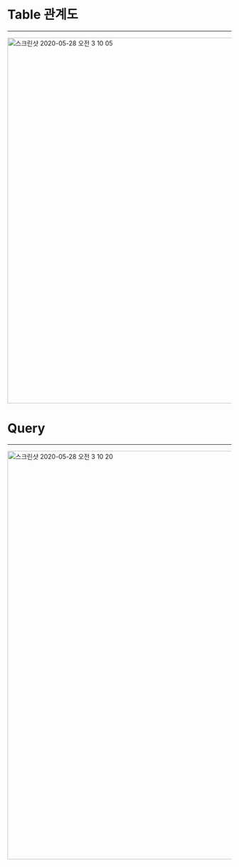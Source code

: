 # Table 관계도
----------
<img width="822" alt="스크린샷 2020-05-28 오전 3 10 05" src="https://user-images.githubusercontent.com/33419257/83056686-cd667480-a090-11ea-8f9c-b3ae3188f375.png">

# Query
----------
<img width="918" alt="스크린샷 2020-05-28 오전 3 10 20" src="https://user-images.githubusercontent.com/33419257/83056701-d0f9fb80-a090-11ea-9ed9-5446889381df.png">
